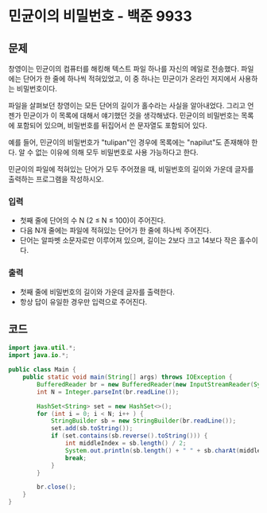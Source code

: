 # 민균이의 비밀번호 - 백준 9933
## 문제
창영이는 민균이의 컴퓨터를 해킹해 텍스트 파일 하나를 자신의 메일로 전송했다. 파일에는 단어가 한 줄에 하나씩 적혀있었고, 이 중 하나는 민균이가 온라인 저지에서 사용하는 비밀번호이다.

파일을 살펴보던 창영이는 모든 단어의 길이가 홀수라는 사실을 알아내었다. 그리고 언젠가 민균이가 이 목록에 대해서 얘기했던 것을 생각해냈다. 민균이의 비밀번호는 목록에 포함되어 있으며, 비밀번호를 뒤집어서 쓴 문자열도 포함되어 있다.

예를 들어, 민균이의 비밀번호가 "tulipan"인 경우에 목록에는 "napilut"도 존재해야 한다. 알 수 없는 이유에 의해 모두 비밀번호로 사용 가능하다고 한다.

민균이의 파일에 적혀있는 단어가 모두 주어졌을 때, 비밀번호의 길이와 가운데 글자를 출력하는 프로그램을 작성하시오.

### 입력
- 첫째 줄에 단어의 수 N (2 ≤ N ≤ 100)이 주어진다.
- 다음 N개 줄에는 파일에 적혀있는 단어가 한 줄에 하나씩 주어진다.
- 단어는 알파벳 소문자로만 이루어져 있으며, 길이는 2보다 크고 14보다 작은 홀수이다.
### 출력
- 첫째 줄에 비밀번호의 길이와 가운데 글자를 출력한다.
- 항상 답이 유일한 경우만 입력으로 주어진다.

## 코드
```java
import java.util.*;
import java.io.*;

public class Main {
    public static void main(String[] args) throws IOException {
        BufferedReader br = new BufferedReader(new InputStreamReader(System.in));
        int N = Integer.parseInt(br.readLine());

        HashSet<String> set = new HashSet<>();
        for (int i = 0; i < N; i++ ) {
            StringBuilder sb = new StringBuilder(br.readLine());
            set.add(sb.toString());
            if (set.contains(sb.reverse().toString())) {
                int middleIndex = sb.length() / 2;
                System.out.println(sb.length() + " " + sb.charAt(middleIndex));
                break;
            }
        }

        br.close();
    }
}
```